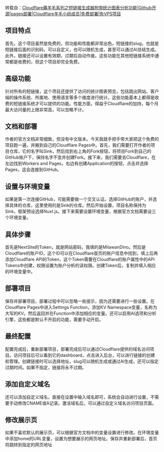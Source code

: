 转载自：[Cloudflare薅羊毛系列之短链接生成器附带统计图表分析功能|Github开源|pages部署|Cloudflare羊毛小组成员|免费部署|免VPS项目](https://www.youtube.com/watch?v=PaGkJVx-ZiA)

## 项目特点
首先，这个项目虽然是免费的，但功能和性能都非常出色。短链接的slug，也就是短链接后面的识别码，可以自定义，也可以随机生成，甚至可以通过AI总结生成。此外，链接还可以设置有效期，过期后自动作废。这些功能在其他短链接系统中通常都是收费的，但这个项目却完全免费。

## 高级功能
针对所有的短链接，这个项目还提供了访问的统计图表预览，包括跳出网站、客户端的操作系统、所属地、使用语言等多个维度进行统计。这些功能基本上都得是收费的短链接系统才可以提供的功能。性能方面，得益于Cloudflare的加持，每个月最大访问量的上限非常高，可以忽略不计。

## 文档和部署
作者的官方文档非常细致，但没有中文版本。今天我就手把手带大家把这个免费的项目跑一遍，并搬到自己的Cloudflare Pages中。首先，我们需要打开作者的项目仓库，它的名字叫Sink，然后找到右上角的Fork按钮，将项目Fork到自己的GitHub账户下，保持名字不变并创建Fork。接下来，我们需要去Cloudflare，在左边找到Workers and Pages，右边有创建Application的按钮，点击并选择Pages，这会连接到GitHub。

## 设置与环境变量
如果是第一次连接GitHub，可能需要做一个交叉认证。选择GitHub的账户，并选择具体的仓库，这里使用的是Sink的仓库。然后开始设置，项目名称保持为Sink，框架预设选择Nuxt.js。接下来需要设置环境变量，根据官方文档需要设三个环境变量。

## 具体步骤
首先是NextSite的Token，就是网站密码，我填的是MilawanDino。然后是Cloudflare的账户ID，这个ID可以在Cloudflare首页的账户信息中找到，填上后再添加Cloudflare API的Token，这个Token需要在Cloudflare的账户属性中的API Tokens中创建，权限设置为账户分析的读权限。创建Token后，复制并填入相应的环境变量中。

## 部署项目
保存并部署项目，部署过程中可以忽略一些提示，因为还需要进行一些设置。在Cloudflare Pages中进入Settings Function，添加KV Namespace变量，名称为大写的KV。然后返回并在Function中添加相应的变量。还可以启用AI选项和分析引擎，这些都是默认不开启的功能，需要手动开启。

## 最终配置
配置完成后，重新部署项目，部署完成后可以通过Cloudflare提供的域名访问项目。访问项目后可以看到它的dashboard，点击进入后台，可以进行链接的创建和管理。创建链接时可以选择地址，slug可以随机生成或通过AI生成，还可以指定过期时间。如果不指定，链接将永不过期。

## 添加自定义域名
还可以添加自定义域名，直接在设置中输入域名即可，系统会自动进行设置，不需要手动修改CNAME或A记录。激活域名后，可以通过自定义域名访问项目页面。

## 修改展示页
如果不喜欢默认的展示页，可以根据官方文档中的变量设置进行修改。在环境变量中添加home的URL变量，设置为想要展示的网页地址。保存并重新部署后，首页将跳转到指定的网页地址
